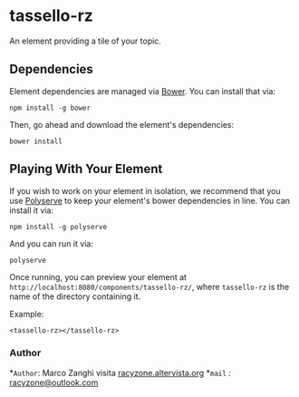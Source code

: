 # tassello-rz


An element providing a tile of your topic.


## Dependencies

Element dependencies are managed via [Bower](http://bower.io/). You can
install that via:

    npm install -g bower

Then, go ahead and download the element's dependencies:

    bower install


## Playing With Your Element

If you wish to work on your element in isolation, we recommend that you use
[Polyserve](https://github.com/PolymerLabs/polyserve) to keep your element's
bower dependencies in line. You can install it via:

    npm install -g polyserve

And you can run it via:

    polyserve

Once running, you can preview your element at
`http://localhost:8080/components/tassello-rz/`, where `tassello-rz` is the name of the directory containing it.



Example:

    <tassello-rz></tassello-rz>

### Author

*`Author`: Marco Zanghì visita [racyzone.altervista.org](http://racyzone.altervista.org)
*`mail` : [racyzone@outlook.com](mailto:racyzone@outloo.com)
